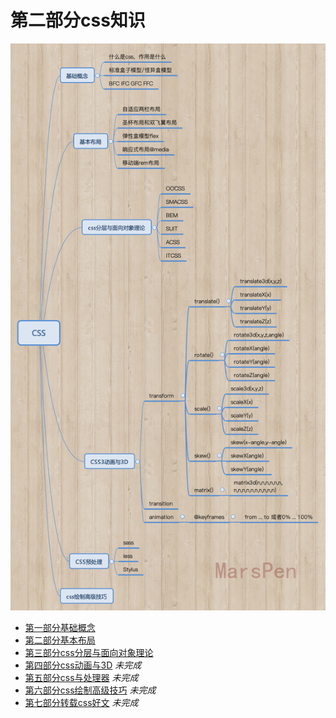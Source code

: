 # 第二部分css知识
 
![这是css思维导图](https://github.com/MarsPen/-notes-summary/blob/master/images/CSS.png "这是css思维导图")

* [第一部分基础概念][1]
* [第二部分基本布局][2]
* [第三部分css分层与面向对象理论][3]
* [第四部分css动画与3D][4] *未完成*
* [第五部分css与处理器][5] *未完成*
* [第六部分css绘制高级技巧][6] *未完成*
* [第七部分转载css好文][7] *未完成*



[1]: https://github.com/MarsPen/-notes-summary/blob/master/css/base-concepts.md
[2]: https://github.com/MarsPen/-notes-summary/blob/master/css/base-layout.md
[3]: https://github.com/MarsPen/-notes-summary/blob/master/css/css-layered.md
[4]: https://github.com/MarsPen/-notes-summary/blob/master/css/css-animation.md
[5]: https://github.com/MarsPen/-notes-summary/blob/master/css/css-preprocessor.md
[6]: https://github.com/MarsPen/-notes-summary/blob/master/css/css-skill.md
[7]: https://github.com/MarsPen/-notes-summary/blob/master/css/css-notes.md
